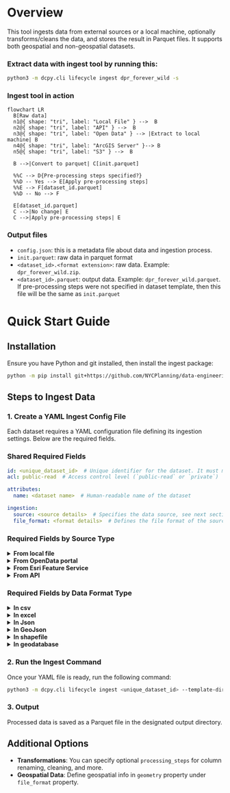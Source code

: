 # Overview
This tool ingests data from external sources or a local machine, optionally transforms/cleans the data, and stores the result in Parquet files. It supports both geospatial and non-geospatial datasets.


### Extract data with ingest tool by running this:
```bash
python3 -m dcpy.cli lifecycle ingest dpr_forever_wild -s
```

### Ingest tool in action
```mermaid
flowchart LR
  B[Raw data]
  n1@{ shape: "tri", label: "Local File" } -->  B
  n2@{ shape: "tri", label: "API" } -->  B
  n3@{ shape: "tri", label: "Open Data" } --> |Extract to local machine| B
  n4@{ shape: "tri", label: "ArcGIS Server" }--> B
  n5@{ shape: "tri", label: "S3" } -->  B
  
  B -->|Convert to parquet| C[init.parquet]

  %%C --> D{Pre-processing steps specified?}
  %%D -- Yes --> E[Apply pre-processing steps]
  %%E --> F[dataset_id.parquet]
  %%D -- No --> F

  E[dataset_id.parquet]
  C -->|No change| E
  C -->|Apply pre-processing steps| E
```

### Output files
- `config.json`: this is a metadata file about data and ingestion process. 
- `init.parquet`: raw data in parquet format
- `<dataset_id>.<format extension>`: raw data. Example: `dpr_forever_wild.zip`.
- `<dataset_id>.parquet`: output data. Example: `dpr_forever_wild.parquet`. If pre-processing steps were not specified in dataset template, then this file will be the same as `init.parquet`


# Quick Start Guide

## Installation
Ensure you have Python and git installed, then install the ingest package:

```bash
python -m pip install git+https://github.com/NYCPlanning/data-engineering@main
```

## Steps to Ingest Data
### 1. Create a YAML Ingest Config File
Each dataset requires a YAML configuration file defining its ingestion settings. Below are the required fields.

### **Shared Required Fields**
```yaml
id: <unique_dataset_id>  # Unique identifier for the dataset. It must match with its config filename like <unique_dataset_id>.yml
acl: public-read  # Access control level (`public-read` or `private`)

attributes:
  name: <dataset name>  # Human-readable name of the dataset

ingestion:
  source: <source details>  # Specifies the data source, see next section 
  file_format: <format details>  # Defines the file format of the source data, seen section below
```

### **Required Fields by Source Type**

<details>
<summary><strong>From local file</strong></summary>

This option assumes that you already have dataset of interest on your local machine. 

```yaml
source:
  type: local_file
  path: <path to local file>
```

Example: 
```yaml
source:
  type: local_file
  path: path/to/my/dataset.csv
```

</details>

<details>
<summary><strong>From OpenData portal</strong></summary>

Pull data from OpenData. To find `org` and `uid` values for a given dataset, refer to OpenData portal dataset's url. Though source `format` is specified, the `file_format` section is still required. 

```yaml
source:
  type: socrata
  org: <organization>  # Allowed values are: `nyc`, `nys`, and `nys_health`
  uid: <dataset identifier>  # Dataset identifier
  format: <file format>  # Data format of the source file. Allowed values are: `csv`, `geojson`, and `shapefile`
```

Examples:

```yaml
# DPR Parks roperties: https://data.cityofnewyork.us/Recreation/Parks-Properties/enfh-gkve
source:
  type: socrata
  org: nyc
  uid: enfh-gkve
  format: geojson
```

```yaml
# Solid Waste Management Facilities: https://data.ny.gov/Energy-Environment/Solid-Waste-Management-Facilities/2fni-raj8
source:
  type: socrata
  org: nys
  uid: 2fni-raj8
  format: csv
```

</details>


<details>
<summary><strong>From Esri Feature Service</strong></summary>

```yaml
source:
  type: esri
  server: <server name>  # Allowed values are: `nys_clearinghouse`, `nys_parks`, `nps`, `dcp`, and `nyc_maphub`
  dataset: <dataset name>  # Name of the Esri dataset
  layer_id: <layer_id>  # ID of the layer (only specified if the dataset has multiple layers)
```

Example: 

```yaml
#  National Register of Historic Places: https://services.arcgis.com/1xFZPtKn1wKC6POA/ArcGIS/rest/services/National_Register_Building_Listings/FeatureServer
source:
	type: esri
	server: nys_parks
	dataset: National_Register_Building_Listings
	layer_id: 13
```

</details>


<details>
<summary><strong>From API</strong></summary>
Pull data from an API. Currently available for datasets in `csv` and `json` file formats. Though source `format` is specified, the `file_format` section is still required. 

```yaml
source:
  type: api
  endpoint: <api endpoint> 
  format: <file format>  # Must be `csv` or `json` 
```

Example:

```yaml
# NY Public Libraries: https://www.nypl.org/locations
source:
	type: api
	endpoint: https://refinery.nypl.org/api/nypl/locations/v1.0/locations
	format: json
```

</details>


### **Required Fields by Data Format Type**

<details>
<summary><strong>In csv</strong></summary>

```yaml
file_format:
  type: csv
  geometry: <geometry details>  # Only required if dataset is geospatial (see section below). Otherwise can be ommitted 
```

Examples:

```yaml
# Non-geospatial dataset
file_format:
  type: csv
```

```yaml
# Non-geospatial dataset with some optional attributes
file_format:
  type: csv
	encoding: utf-8
	delimiter: "|"
	column_names: ["Column 1", "Column 2"]	 # When data doesn't have headers, add new ones 
```

```yaml
# Geospatial dataset with geometry stored in "Longitude" and "Latitude" columns
file_format:
  type: csv
	geometry:
		geom_column:
			x: Longitude
			y: Latitude
		crs: EPSG:4326
```

```yaml
# Geospatial dataset with geometry in "GEOM" column
file_format:
  type: csv
	geometry:
		geom_column: GEOM
		crs: EPSG:2263
		format: wkb
```

</details>

<details>
<summary><strong>In excel</strong></summary>

```yaml
file_format:
  type: xlsx  # The value can also be `excel`
  sheet_name: <excel sheet name or number>
  geometry: <geometry details>  # Only required if dataset is geospatial (see section below). Otherwise can be ommitted 
```

Examples:

```yaml
# Non-geospatial dataset
file_format:
	type: xlsx
	sheet_name: Sheet_1
```

```yaml
# Geospatial dataset with geometry in "wkb_geometry" column
file_format:
	type: xlsx
	sheet_name: Sheet_1
	geometry:
		geom_column: wkb_geometry
		crs: EPSG:2263
```

</details>

<details>
<summary><strong>In Json</strong></summary>

```yaml
file_format:
  type: json
  json_read_fn: <json_read_fn>  # Allowed values: `normalize`, `read_json`. These are pandas functions to read in a json file -- refer to pandas docs for more details
  geometry: <geometry details>  # Only required if dataset is geospatial (see section below). Otherwise can be ommitted 
```

Examples:

```yaml
# Non-geospatial dataset of Brooklyn Libraries: https://www.bklynlibrary.org/locations
file_format:
  type: json
  json_read_fn: normalize
  json_read_kwargs: { "record_path": [ "locations" ] }
```

```yaml
# Geospatial dataset with geometry stored in "Longitude" and "Latitude" columns
file_format:
  type: json
  json_read_fn: normalize
  json_read_kwargs:
    {
      "record_path": ["Locations", "Location"],
      "meta": ["TrackerID", "FMSID", "Title", "TotalFunding"],
    }
  geometry:
    crs: EPSG:4326
    geom_column:
      x: Longitude
      y: Latitude
```

</details>

<details>
<summary><strong>In GeoJson</strong></summary>
Note, crs is not an attribute for geojson format. Geojson has a specification of "EPSG:4326"

```yaml
file_format:
  type: geojson
```

Example:

```yaml
file_format:
  type: geojson
```

</details>

<details>
<summary><strong>In shapefile</strong></summary>

```yaml
file_format:
  type: shapefile
  crs: <crs>  # Coordinate Reference System. Ex: `EPSG:4326`
```

Example:

```yaml
file_format:
  type: shapefile
  crs: EPSG:2263
```

</details>

<details>
<summary><strong>In geodatabase</strong></summary>

```yaml
file_format:
  type: geodatabase
  crs: <crs>  # Coordinate Reference System. Ex: `EPSG:4326`
  layer: <layer name>  # Only required if the file contains multiple layers. Otherwise can be ommitted 
```

Examples:

```yaml
# Geodatabase file with one layer
file_format:
  type: geodatabase
  crs: EPSG:2263
```

```yaml
# Geodatabase file with multiple layers. Pick `lion` layer
file_format:
  type: geodatabase
  layer: lion
  crs: EPSG:2263
```


</details>


### 2. Run the Ingest Command
Once your YAML file is ready, run the following command:

```bash
python3 -m dcpy.cli lifecycle ingest <unique_dataset_id> --template-dir <directory path> -s
```

### 3. Output
Processed data is saved as a Parquet file in the designated output directory.

## Additional Options
- **Transformations**: You can specify optional `processing_steps` for column renaming, cleaning, and more.
- **Geospatial Data**: Define geospatial info in `geometry` property under `file_format` property.

